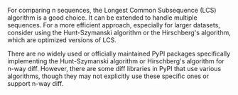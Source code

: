 For comparing n sequences, the Longest Common Subsequence (LCS) algorithm is a good choice. It can be extended to handle multiple sequences. For a more efficient approach, especially for larger datasets, consider using the Hunt-Szymanski algorithm or the Hirschberg's algorithm, which are optimized versions of LCS.

There are no widely used or officially maintained PyPI packages specifically implementing the Hunt-Szymanski algorithm or Hirschberg's algorithm for n-way diff. However, there are some diff libraries in PyPI that use various algorithms, though they may not explicitly use these specific ones or support n-way diff.

